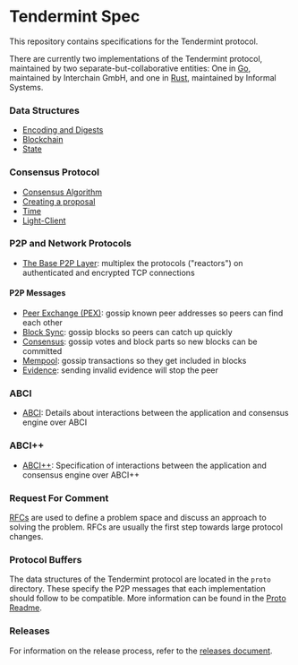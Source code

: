# Tendermint Spec

This repository contains specifications for the Tendermint protocol.

There are currently two implementations of the Tendermint protocol,
maintained by two separate-but-collaborative entities:
One in [Go](https://github.com/tendermint/tendermint),
maintained by Interchain GmbH,
and one in [Rust](https://github.com/informalsystems/tendermint-rs),
maintained by Informal Systems.

### Data Structures

- [Encoding and Digests](./spec/core/encoding.md)
- [Blockchain](./spec/core/data_structures.md)
- [State](./spec/core/state.md)

### Consensus Protocol

- [Consensus Algorithm](./spec/consensus/consensus.md)
- [Creating a proposal](./spec/consensus/creating-proposal.md)
- [Time](./spec/consensus/bft-time.md)
- [Light-Client](./spec/consensus/light-client/README.md)

### P2P and Network Protocols

- [The Base P2P Layer](./spec/p2p/node.md): multiplex the protocols ("reactors") on authenticated and encrypted TCP connections

#### P2P Messages

- [Peer Exchange (PEX)](./spec/p2p/messages/pex.md): gossip known peer addresses so peers can find each other
- [Block Sync](./spec/p2p/messages/block-sync.md): gossip blocks so peers can catch up quickly
- [Consensus](./spec/p2p/messages/consensus.md): gossip votes and block parts so new blocks can be committed
- [Mempool](./spec/p2p/messages/mempool.md): gossip transactions so they get included in blocks
- [Evidence](./spec/p2p/messages/evidence.md): sending invalid evidence will stop the peer

### ABCI

- [ABCI](./spec/abci/README.md): Details about interactions between the
  application and consensus engine over ABCI

### ABCI++

- [ABCI++](./spec/abci++/README.md): Specification of interactions between the
  application and consensus engine over ABCI++

### Request For Comment

[RFCs](./rfc/README.md) are used to define a problem space and discuss an approach to solving the problem. RFCs are usually the first step towards large protocol changes.
  
### Protocol Buffers

The data structures of the Tendermint protocol are located in the `proto` directory. These specify the  P2P messages that each implementation should follow to be compatible. More information can be found in the [Proto Readme](./proto/README.md).

### Releases

For information on the release process, refer to the [releases document](./RELEASES.md).